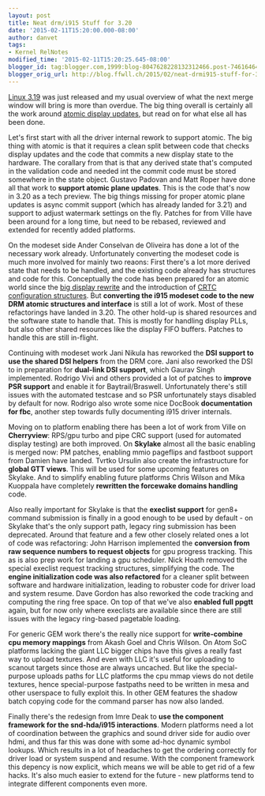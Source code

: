 ```yaml
---
layout: post
title: Neat drm/i915 Stuff for 3.20
date: '2015-02-11T15:20:00.000-08:00'
author: danvet
tags:
- Kernel RelNotes
modified_time: '2015-02-11T15:20:25.645-08:00'
blogger_id: tag:blogger.com,1999:blog-8047628228132312466.post-746164648252083417
blogger_orig_url: http://blog.ffwll.ch/2015/02/neat-drmi915-stuff-for-320.html
---
```


[Linux 3.19](/2014/12/neat-drmi915-stuff-for-319.html) was just
released and my usual overview of what the next merge window will bring is more
than overdue. The big thing overall is certainly all the work around [atomic
display updates](/2015/01/update-for-atomic-display-updates.html), but read on
for what else all has been done.

<!--more-->

Let's first start with all the driver internal rework to support atomic. The big
thing with atomic is that it requires a clean split between code that checks
display updates and the code that commits a new display state to the hardware.
The corallary from that is that any derived state that's computed in the
validation code and needed int the commit code must be stored somewhere in the
state object. Gustavo Padovan and Matt Roper have done all that work to
<b>support atomic plane updates</b>. This is the code that's now in 3.20 as a
tech preview. The big things missing for proper atomic plane updates is async
commit support (which has already landed for 3.21) and support to adjust
watermark settings on the fly. Patches for from Ville have been around for a
long time, but need to be rebased, reviewed and extended for recently added
platforms.

On the modeset side Ander Conselvan de Oliveira has done a lot of the necessary
work already. Unfortunately converting the modeset code is much more involved
for mainly two reaons: First there's a lot more derived state that needs to be
handled, and the existing code already has structures and code for this.
Conceptually the code has been prepared for an atomic world since the [big
display rewrite](/2012/08/new-modeset-code.html) and the introduction of [CRTC
configuration structures](/2013/07/precomputing-crtc-configuration-in.html). But
<b>converting the i915 modeset code to the new DRM atomic structures and
interface</b> is still a lot of work. Most of these refactorings have landed in
3.20. The other hold-up is shared resources and the software state to handle
that. This is mostly for handling display PLLs, but also other shared resources
like the display FIFO buffers. Patches to handle this are still in-flight.

Continuing with modeset work Jani Nikula has reworked the <b>DSI support to use
the shared DSI helpers</b> from the DRM core. Jani also reworked the DSI to in
preparation for <b>dual-link DSI support</b>, which Gaurav Singh implemented.
Rodrigo Vivi and others provided a lot of patches to <b>improve PSR support</b>
and enable it for Baytrail/Braswell. Unfortunately there's still issues with the
automated testcase and so PSR unfortunately stays disabled by default for now.
Rodrigo also wrote some nice DocBook <b>documentation for fbc</b>, another step
towards fully documenting i915 driver internals.

Moving on to platform enabling there has been a lot of work from Ville on
<b>Cherryview</b>: RPS/gpu turbo and pipe CRC support (used for automated
display testing) are both improved. On <b>Skylake</b> almost all the basic
enabling is merged now: PM patches, enabling mmio pageflips and fastboot support
from Damien have landed. Tvrtko Ursulin also create the infrastructure for
<b>global GTT views</b>. This will be used for some upcoming features on
Skylake. And to simplify enabling future platforms Chris Wilson and Mika
Kuoppala have completely <b>rewritten the forcewake domains handling</b> code.

Also really important for Skylake is that the <b>execlist support</b> for gen8+
command submission is finally in a good enough to be used by default - on
Skylake that's the only support path, legacy ring submission has been
deprecated. Around that feature and a few other closely related ones a lot of
code was refactoring: John Harrison implemented the <b>conversion from raw
sequence numbers to request objects</b> for gpu progress tracking. This as is
also prep work for landing a gpu scheduler. Nick Hoath removed the special
execlist request tracking structures, simplifying the code. The <b>engine
initialization code was also refactored</b> for a cleaner split between software
and hardware initialization, leading to robuster code for driver load and system
resume. Dave Gordon has also reworked the code tracking and computing the ring
free space. On top of that we've also <b>enabled full ppgtt</b> again, but for
now only where execlists are available since there are still issues with the
legacy ring-based pagetable loading.

For generic GEM work there's the really nice support for <b>write-combine cpu
memory mappings</b> from Akash Goel and Chris Wilson. On Atom SoC platforms
lacking the giant LLC bigger chips have this gives a really fast way to upload
textures. And even with LLC it's useful for uploading to scanout targets since
those are always uncached. But like the special-purpose uploads paths for LLC
platforms the cpu mmap views do not detile textures, hence special-purpose
fastpaths need to be written in mesa and other userspace to fully exploit this.
In other GEM features the shadow batch copying code for the command parser has
now also landed.

Finally there's the redesign from Imre Deak to <b>use the component framework
for the snd-hda/i915 interactions</b>. Modern platforms need a lot of
coordination between the graphics and sound driver side for audio over hdmi, and
thus far this was done with some ad-hoc dynamic symbol lookups. Which results in
a lot of headaches to get the ordering correctly for driver load or system
suspend and resume. With the component framework this depency is now explicit,
which means we will be able to get rid of a few hacks. It's also much easier to
extend for the future - new platforms tend to integrate different components
even more.
